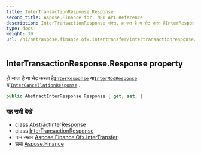 ```yaml
---
title: InterTransactionResponse.Response
second_title: Aspose.Finance for .NET API Reference
description: InterTransactionResponse संपत्त. ह जत है य सेट करत हैInterResponse यInterModResponse यInterCancellationResponse .
type: docs
weight: 30
url: /hi/net/aspose.finance.ofx.intertransfer/intertransactionresponse/response/
---
```

## InterTransactionResponse.Response property

हो जाता है या सेट करता है[`InterResponse`](../../interresponse/) या[`InterModResponse`](../../intermodresponse/) या[`InterCancellationResponse`](../../intercancellationresponse/) .

```csharp
public AbstractInterResponse Response { get; set; }
```

### यह सभी देखें

* class [AbstractInterResponse](../../abstractinterresponse/)
* class [InterTransactionResponse](../)
* नाम स्थान [Aspose.Finance.Ofx.InterTransfer](../../intertransactionresponse/)
* सभा [Aspose.Finance](../../../)


